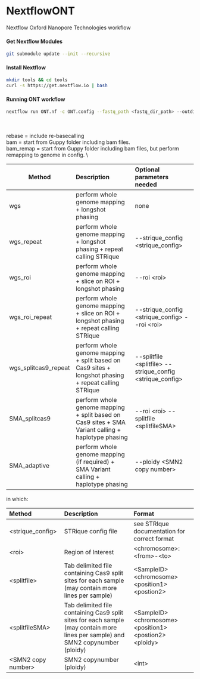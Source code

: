 # NextflowONT
Nextflow Oxford Nanopore Technologies workflow

#### Get Nextflow Modules
```bash
git submodule update --init --recursive
```

#### Install Nextflow
```bash
mkdir tools && cd tools
curl -s https://get.nextflow.io | bash
```

#### Running ONT workflow
```bash
nextflow run ONT.nf -c ONT.config --fastq_path <fastq_dir_path> --outdir <output_dir_path> --start <bam|rebase> --method <method> --email <email> [-profile slurm|mac]
```
\
\
<methods>
rebase = include re-basecalling\
bam = start from Guppy folder including bam files.\
bam_remap = start from Guppy folder including bam files, but perform remapping to genome in config.
\

| Method | Description | Optional parameters needed|
| --- | :--- | :--- |
|wgs|perform whole genome mapping + longshot phasing|none|
|wgs_repeat|perform whole genome mapping + longshot phasing + repeat calling STRique|--strique_config \<strique_config\>|
wgs_roi|perform whole genome mapping + slice on ROI + longshot phasing|--roi \<roi\>|
wgs_roi_repeat|	perform whole genome mapping + slice on ROI + longshot phasing + repeat calling STRique|--strique_config \<strique_config\> --roi \<roi\>|
|wgs_splitcas9_repeat|	perform whole genome mapping + split based on Cas9 sites + longshot phasing + repeat calling STRique|--splitfile \<splitfile\> --strique_config \<strique_config\>|
|SMA_splitcas9|perform whole genome mapping + split based on Cas9 sites +  SMA Variant calling + haplotype phasing|--roi \<roi\> --splitfile \<splitfileSMA\>|
|SMA_adaptive|perform whole genome mapping (if required) +  SMA Variant calling + haplotype phasing|--ploidy \<SMN2 copy number\>|

in which:

| Method | Description | Format | 
| :--- | :--- | :--- |
|\<strique_config\>|STRique config file|see STRIque documentation for correct format|
|\<roi\>|Region of Interest|\<chromosome\>:\<from\>-\<to\>|
|\<splitfile\>|Tab delimited file containing Cas9 split sites for each sample (may contain more lines per sample)|\<SampleID\> \<chromosome\> \<position1\> \<postion2\>|
|\<splitfileSMA\>|Tab delimited file containing Cas9 split sites for each sample (may contain more lines per sample) and SMN2 copynumber (ploidy)|\<SampleID\> \<chromosome> \<position1\> \<postion2\> \<ploidy\>|
|\<SMN2 copy number\>|SMN2 copynumber (ploidy)|\<int\>|
